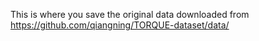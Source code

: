 This is where you save the original data downloaded from https://github.com/qiangning/TORQUE-dataset/data/